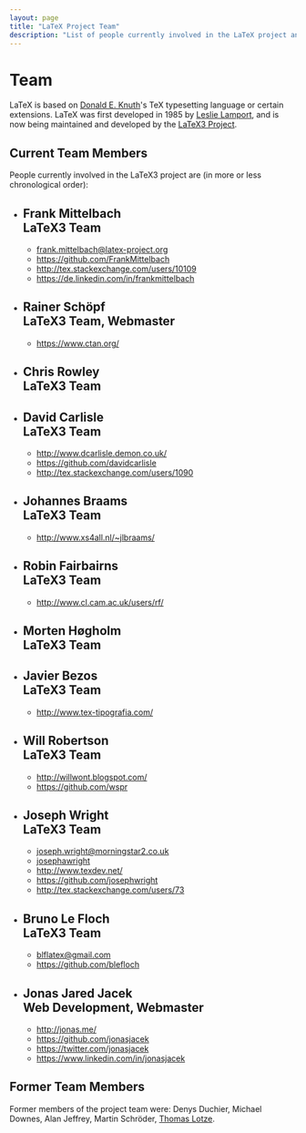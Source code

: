 ```yaml
---
layout: page
title: "LaTeX Project Team"
description: "List of people currently involved in the LaTeX project and a list of people who have been involved in the LaTeX project. The LaTeX team page."
---
```


# Team

LaTeX is based on [Donald E. Knuth](https://en.wikipedia.org/wiki/Donald_Knuth)'s TeX typesetting language or certain extensions. LaTeX was first developed in 1985 by [Leslie Lamport](https://en.wikipedia.org/wiki/Leslie_Lamport), and is now being maintained and developed by the [LaTeX3 Project]({{site.baseurl}}/latex3/). 

<div class="row">
<div class="col cell1of2">
<h2>Current Team Members</h2>

People currently involved in the LaTeX3 project are (in more or less chronological order): 

<ul class="team">
  <li id="frank-mittelbach">
    <h2>Frank Mittelbach <br><span class="role">LaTeX3 Team</span></h2>
    <ul class="team">
      <li><a href="mailto:frank.mittelbach@latex-project.org"><span class="fa fa-envelope-square"></span>frank.mittelbach@latex-project.org</a></li>
      <li><a href="https://github.com/FrankMittelbach"><span class="fa fa-github-square"></span>https://github.com/FrankMittelbach</a></li>
      <li><a href="http://tex.stackexchange.com/users/10109/frank-mittelbach"><span class="fa fa-stack-exchange"></span>http://tex.stackexchange.com/users/10109</a></li>
      <li><a href="https://de.linkedin.com/in/frankmittelbach"><span class="fa fa-linkedin-square"></span>https://de.linkedin.com/in/frankmittelbach</a></li>
    </ul>
  </li>
  <li id="rainer-schoepf">
    <h2>Rainer Schöpf <br><span class="role">LaTeX3 Team, Webmaster</span></h2>
    <ul class="team">
      <li><a href="https://www.ctan.org/"><span class="fa fa-external-link-square"></span>https://www.ctan.org/</a></li>
    </ul>
  </li>
  <li id="chris-rowley">
    <h2>Chris Rowley <br><span class="role">LaTeX3 Team</span></h2>
  </li>
  <li id="david-carlisle">
    <h2>David Carlisle <br><span class="role">LaTeX3 Team</span></h2>
    <ul class="team">
      <li><a href="http://www.dcarlisle.demon.co.uk/"><span class="fa fa-external-link-square"></span>http://www.dcarlisle.demon.co.uk/</a></li>
      <li><a href="https://github.com/davidcarlisle"><span class="fa fa-github-square"></span>https://github.com/davidcarlisle</a></li>
      <li><a href="http://tex.stackexchange.com/users/1090/david-carlisle"><span class="fa fa-stack-exchange"></span>http://tex.stackexchange.com/users/1090</a></li>
    </ul>
  </li>
  <li id="johannes-braams">
    <h2>Johannes Braams <br><span class="role">LaTeX3 Team</span></h2>
    <ul class="team">
      <li><a href="http://www.xs4all.nl/~jlbraams/"><span class="fa fa-external-link-square"></span>http://www.xs4all.nl/~jlbraams/</a></li>
    </ul>
  </li>
  <li id="robin-fairbairns">
    <h2>Robin Fairbairns <br><span class="role">LaTeX3 Team</span></h2>
    <ul class="team">
      <li><a href="http://www.cl.cam.ac.uk/users/rf/"><span class="fa fa-external-link-square"></span>http://www.cl.cam.ac.uk/users/rf/</a></li>
    </ul>
  </li>
  <li id="morten-høgholm">
    <h2>Morten Høgholm <br><span class="role">LaTeX3 Team</span></h2>
  </li>
  <li id="javier-bezos">
    <h2>Javier Bezos <br><span class="role">LaTeX3 Team</span></h2>
    <ul class="team">
      <li><a href="http://www.tex-tipografia.com/"><span class="fa fa-external-link-square"></span>http://www.tex-tipografia.com/</a></li>
    </ul>
  </li>
  <li id="will-robertson">
    <h2>Will Robertson <br><span class="role">LaTeX3 Team</span></h2>
    <ul class="team">
      <li><a href="http://willwont.blogspot.com/"><span class="fa fa-external-link-square"></span>http://willwont.blogspot.com/</a></li>
      <li><a href="https://github.com/wspr"><span class="fa fa-github-square"></span>https://github.com/wspr</a></li>
    </ul>
  </li>
  <li id="joseph-wright">
    <h2>Joseph Wright <br><span class="role">LaTeX3 Team</span></h2>
    <ul class="team">
      <li><a href="mailto:joseph.wright@morningstar2.co.uk"><span class="fa fa-envelope-square"></span>joseph.wright@morningstar2.co.uk</a></li>
      <li><a href="skype:josephawright"><span class="fa fa-skype"></span>josephawright</a></li>
      <li><a href="http://www.texdev.net/"><span class="fa fa-external-link-square"></span>http://www.texdev.net/</a></li>
      <li><a href="https://github.com/josephwright"><span class="fa fa-github-square"></span>https://github.com/josephwright</a></li>
      <li><a href="http://tex.stackexchange.com/users/73/joseph-wright"><span class="fa fa-stack-exchange"></span>http://tex.stackexchange.com/users/73</a></li>
    </ul>
  </li>
  <li id="bruno-le-floch">
    <h2>Bruno Le Floch <br><span class="role">LaTeX3 Team</span></h2>
    <ul class="team">
      <li><a href="mailto:blflatex@gmail.com"><span class="fa fa-envelope-square"></span>blflatex@gmail.com</a></li>
      <li><a href="https://github.com/blefloch"><span class="fa fa-github-square"></span>https://github.com/blefloch</a></li>
    </ul>
  </li>
  <li id="jonas-jacek">
    <h2>Jonas Jared Jacek <br><span class="role">Web Development, Webmaster</span></h2>
    <ul class="team">
      <li><a href="http://jonas.me/"><span class="fa fa-external-link-square"></span>http://jonas.me/</a></li>
      <li><a href="https://github.com/jonasjacek"><span class="fa fa-github-square"></span>https://github.com/jonasjacek</a></li>
      <li><a href="https://twitter.com/jonasjacek"><span class="fa fa-twitter-square"></span>https://twitter.com/jonasjacek</a></li>
      <li><a href="https://www.linkedin.com/in/jonasjacek"><span class="fa fa-linkedin-square"></span>https://www.linkedin.com/in/jonasjacek</a></li>
    </ul>
  </li>
</ul>
  </div>
  <div class="col cell1of2">
    <h2>Former Team Members</h2>
    <p>Former members of the project team were: Denys Duchier, Michael Downes, Alan Jeffrey, Martin Schröder, <a href="http://thomas-lotze.de/">Thomas Lotze</a>.</p>
  </div>
</div>
